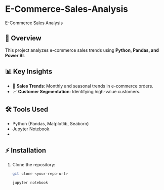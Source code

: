 # E-Commerce-Sales-Analysis
E-Commerce Sales Analysis
## 📌 Overview
This project analyzes e-commerce sales trends using **Python, Pandas, and Power BI**.

## 📊 Key Insights
- 🛒 **Sales Trends**: Monthly and seasonal trends in e-commerce orders.
- 📈 **Customer Segmentation**: Identifying high-value customers.

## 🛠 Tools Used
- Python (Pandas, Matplotlib, Seaborn)
- Jupyter Notebook
- 
## ⚡ Installation
1. Clone the repository:
   ```bash
   git clone <your-repo-url>

   jupyter notebook

    
